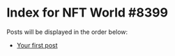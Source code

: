 # Index for NFT World #8399
Posts will be displayed in the order below:

- [Your first post](./001-first.md)

